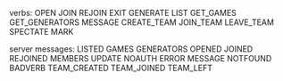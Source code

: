 verbs:
OPEN <typeEnum> <size> <gameEnum> <roomname>
JOIN <roomid> <username>
REJOIN <roomid> <clientid>
EXIT <roomid> <clientid>
GENERATE <game> <generator> <boardtype> <seed> 
LIST
GET_GAMES
GET_GENERATORS <game>
MESSAGE <roomid> <clientid> <content>
CREATE_TEAM <roomid> <clientid> <color> 
JOIN_TEAM <roomid> <teamid>
LEAVE_TEAM <roomid>
SPECTATE <roomid>
MARK <clientid> <goalid>

server messages:
LISTED <rooms>
GAMES <games>
GENERATORS <generators>
OPENED <clientid> <boardinfo>
JOINED <clientid> <boardinfo>
REJOINED <boardinfo>
MEMBERS <members> <teams>
UPDATE <boardinfo>
NOAUTH
ERROR <message>
MESSAGE <source> <message>
NOTFOUND
BADVERB
TEAM_CREATED
TEAM_JOINED
TEAM_LEFT